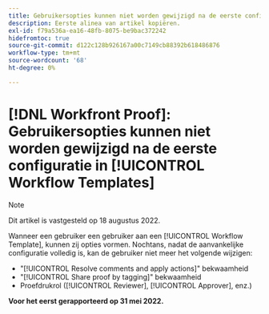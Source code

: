 ```yaml
---
title: Gebruikersopties kunnen niet worden gewijzigd na de eerste configuratie in workflowsjablonen
description: Eerste alinea van artikel kopiëren.
exl-id: f79a536a-ea16-48fb-8075-be9bac372242
hidefromtoc: true
source-git-commit: d122c128b926167a00c7149cb88392b618486876
workflow-type: tm+mt
source-wordcount: '68'
ht-degree: 0%

---
```


# [!DNL Workfront Proof]: Gebruikersopties kunnen niet worden gewijzigd na de eerste configuratie in [!UICONTROL Workflow Templates]

>[!NOTE]
>
>Dit artikel is vastgesteld op 18 augustus 2022.

Wanneer een gebruiker een gebruiker aan een [!UICONTROL Workflow Template], kunnen zij opties vormen. Nochtans, nadat de aanvankelijke configuratie volledig is, kan de gebruiker niet meer het volgende wijzigen:

* &quot;[!UICONTROL Resolve comments and apply actions]&quot; bekwaamheid
* &quot;[!UICONTROL Share proof by tagging]&quot; bekwaamheid
* Proefdrukrol ([!UICONTROL Reviewer], [!UICONTROL Approver], enz.)

**Voor het eerst gerapporteerd op 31 mei 2022.**
